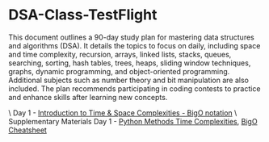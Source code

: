 # DSA-Class-TestFlight

This document outlines a 90-day study plan for mastering data structures and algorithms (DSA). It details the topics to focus on daily, including space and time complexity, recursion, arrays, linked lists, stacks, queues, searching, sorting, hash tables, trees, heaps, sliding window techniques, graphs, dynamic programming, and object-oriented programming. Additional subjects such as number theory and bit manipulation are also included. The plan recommends participating in coding contests to practice and enhance skills after learning new concepts.

\\ Day 1 - [Introduction to Time & Space Complexities - BigO notation](https://github.com/Laxminarayen/DSA-Class-TestFlight/tree/main/BigO)
\\ Supplementary Materials Day 1 - [Python Methods Time Complexities](https://wiki.python.org/moin/TimeComplexity), [BigO Cheatsheet](https://www.bigocheatsheet.com/)
